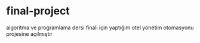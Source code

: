 # final-project
algoritma ve programlama dersi finali için yaptığım otel yönetim otomasyonu projesine açılmıştır
